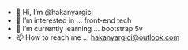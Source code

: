 - 👋 Hi, I’m @hakanyargici
- 👀 I’m interested in ... front-end tech
- 🌱 I’m currently learning ... bootstrap 5v
- 📫 How to reach me ... hakanyargici@outlook.com

<!---
hakanyargici/hakanyargici is a ✨ special ✨ repository because its `README.md` (this file) appears on your GitHub profile.
You can click the Preview link to take a look at your changes.
--->
